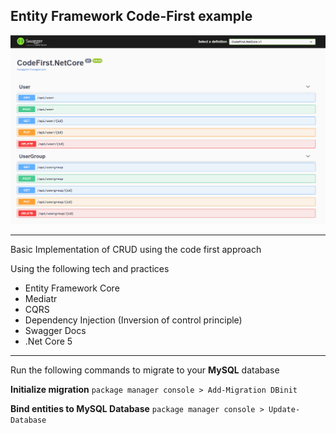 ## Entity Framework Code-First example


![Swagger DOC](https://raw.githubusercontent.com/Kim-Avillanosa/codefirst.netcore/main/Codefirst.PNG)

------------

Basic Implementation of CRUD using the code first approach

Using the following tech and practices
 - Entity Framework Core
 - Mediatr
 - CQRS
 - Dependency Injection (Inversion of control principle)
 - Swagger Docs
 - .Net Core 5 

------------


Run the following commands to migrate to your **MySQL** database

**Initialize migration**
`package manager console > Add-Migration DBinit`

**Bind entities to MySQL Database**
`package manager console > Update-Database`